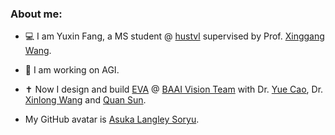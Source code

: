 ### About me:

- :computer: I am Yuxin Fang, a MS student @ [hustvl](https://github.com/hustvl) supervised by Prof. [Xinggang Wang](http://xinggangw.info). 

- :telescope: I am working on AGI.

- :latin_cross: Now I design and build [EVA](https://github.com/baaivision/EVA) @ [BAAI Vision Team](https://github.com/baaivision) with Dr. [Yue Cao](http://yue-cao.me/), Dr. [Xinlong Wang](https://www.xloong.wang/) and [Quan Sun](https://github.com/Quan-Sun).

- My GitHub avatar is [Asuka Langley Soryu](https://en.wikipedia.org/wiki/Asuka_Langley_Soryu).
